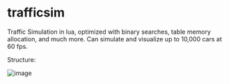 # trafficsim
Traffic Simulation in lua, optimized with binary searches, table memory allocation, and much more. Can simulate and visualize up to 10,000 cars at 60 fps.

Structure:

![image](https://user-images.githubusercontent.com/45469342/214618767-9ade8d0b-41f5-4cd6-8728-0b565c507f41.png)
